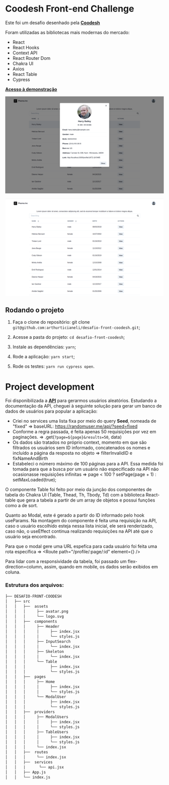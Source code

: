 # Coodesh Front-end Challenge

Este foi um desafio desenhado pela [**Coodesh**](https://coodesh.com/)

Foram utilizadas as bibliotecas mais modernas do mercado:

- React
- React Hooks
- Context API
- React Router Dom
- Chakra UI
- Axios
- React Table
- Cypress


[**Acesso à demonstração**](https://desafio-front-coodesh-arthurticianeli.vercel.app/)


![modal](https://github.com/arthurticianeli/desafio-front-coodesh/blob/main/src/img/modal.png)

![dashboard](https://github.com/arthurticianeli/desafio-front-coodesh/blob/main/src/img/dashboard.png)


## Rodando o projeto

1. Faça o clone do repositório: git clone `git@github.com:arthurticianeli/desafio-front-coodesh.git`;

2. Acesse a pasta do projeto: `cd desafio-front-coodesh`;

3. Instale as dependências: `yarn`;

4. Rode a aplicação: `yarn start`;

6. Rode os testes: `yarn run cypress open`.


# Project development

Foi disponibilizada a [**API**](https://randomuser.me/) para gerarmos usuários aleatórios. Estudando a documentação da API, cheguei à seguinte solução para gerar um banco de dados de usuários para popular a aplicação:

- Criei no services uma lista fixa por meio do query **Seed**, nomeada de "fixed" => baseURL: https://randomuser.me/api/?seed=fixed
- Conforme a regra passada, é feita apenas 50 requisições por vez em paginações. => .get(`?page=${page}&results=50`, data)
- Os dados são tratados no próprio context, momento em que são filtrados os usuários sem ID informado, concatenados os nomes e incluído a página da resposta no objeto => filterInvalidID e fixNameAndBirth
- Estabeleci o número máximo de 100 páginas para a API. Essa medida foi tomada para que a busca por um usuário não especificado na API não ocasionasse requisições infinitas => page < 100 ? setPage(page + 1) : setMaxLoaded(true);

O componente Table foi feito por meio da junção dos componentes de tabela do Chakra UI (Table, Thead, Th, Tbody, Td) com a biblioteca React-table que gera a tabela a partir de um array de objetos e possui funções como a de sort.

Quanto ao Modal, este é gerado a partir do ID informado pelo hook useParams. Na montagem do componente é feita uma requisição na API, caso o usuário escolhido esteja nessa lista inicial, ele será renderizado, caso não, o useEffect continua realizando requisições na API até que o usuário seja encontrado.

Para que o modal gere uma URL espefíca para cada usuário foi feita uma rota específica => <Route path="/profile/:page/:id" element={<Modal />} />

Para lidar com a responsividade da tabela, foi passado um flex-direction=column, assim, quando em mobile, os dados serão exibidos em coluna.


### Estrutura dos arquivos:
```
├── DESAFIO-FRONT-COODESH
│   ├── src
│   │   ├──  assets
│   │   │     ├── avatar.png
│   │   │     └── logo.svg
│   │   ├──  components
│   │   │     ├── Header
│   │   │     │     ├── index.jsx
│   │   │     │     └── styles.js
│   │   │     ├── InputSearch
│   │   │     │     └── index.jsx
│   │   │     ├── Skeleton
│   │   │     │     └── index.jsx
│   │   │     └── Table
│   │   │           ├── index.jsx
│   │   │           └── styles.js
│   │   ├──  pages
│   │   │     ├── Home
│   │   │     │     ├── index.jsx
│   │   │     │     └── styles.js
│   │   │     └── ModalUser
│   │   │           ├── index.jsx
│   │   │           └── styles.js
│   │   ├──  providers
│   │   │     ├── ModalUsers
│   │   │     │     ├── index.jsx
│   │   │     │     └── styles.js
│   │   │     ├── TableUsers
│   │   │     │     ├── index.jsx
│   │   │     │     └── styles.js
│   │   │     └── index.jsx
│   │   ├──  routes
│   │   │     └── index.jsx
│   │   ├──  services
│   │   |      └── api.jsx
│   │   ├── App.js
│   │   └── index.js
